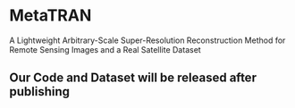 # MetaTRAN
A Lightweight Arbitrary-Scale Super-Resolution Reconstruction Method for Remote Sensing Images and a Real Satellite Dataset

## Our Code and Dataset will be released after publishing
